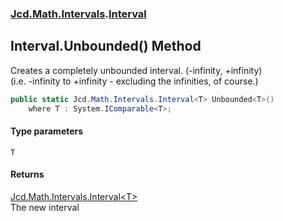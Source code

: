 ### [Jcd.Math.Intervals](Jcd.Math.Intervals.md 'Jcd.Math.Intervals').[Interval](Jcd.Math.Intervals.Interval.md 'Jcd.Math.Intervals.Interval')

## Interval.Unbounded<T>() Method

Creates a completely unbounded interval. (-infinity, +infinity)  
(i.e. -infinity to +infinity - excluding the infinities, of course.)

```csharp
public static Jcd.Math.Intervals.Interval<T> Unbounded<T>()
    where T : System.IComparable<T>;
```
#### Type parameters

<a name='Jcd.Math.Intervals.Interval.Unbounded_T_().T'></a>

`T`

#### Returns
[Jcd.Math.Intervals.Interval&lt;](Jcd.Math.Intervals.Interval_T_.md 'Jcd.Math.Intervals.Interval<T>')[T](Jcd.Math.Intervals.Interval.Unbounded_T_().md#Jcd.Math.Intervals.Interval.Unbounded_T_().T 'Jcd.Math.Intervals.Interval.Unbounded<T>().T')[&gt;](Jcd.Math.Intervals.Interval_T_.md 'Jcd.Math.Intervals.Interval<T>')  
The new interval
